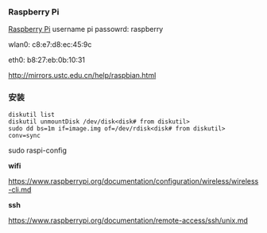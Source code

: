 ### Raspberry Pi

[Raspberry Pi](https://www.raspberrypi.org/)
username pi
passowrd: raspberry

wlan0: c8:e7:d8:ec:45:9c

eth0: b8:27:eb:0b:10:31


http://mirrors.ustc.edu.cn/help/raspbian.html


### 安装

	diskutil list
	diskutil unmountDisk /dev/disk<disk# from diskutil>
	sudo dd bs=1m if=image.img of=/dev/rdisk<disk# from diskutil> conv=sync
	
	
sudo raspi-config


**wifi**

https://www.raspberrypi.org/documentation/configuration/wireless/wireless-cli.md


**ssh**

https://www.raspberrypi.org/documentation/remote-access/ssh/unix.md
